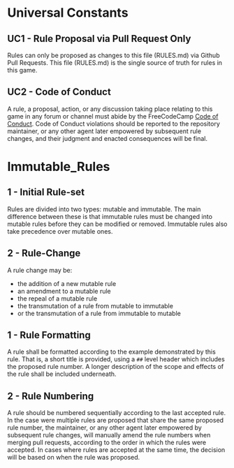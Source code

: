 # Universal Constants

## UC1 - Rule Proposal via Pull Request Only
Rules can only be proposed as changes to this file (RULES.md) via Github Pull Requests. This file (RULES.md) is the single source of truth for rules in this game.

## UC2 - Code of Conduct
A rule, a proposal, action, or any discussion taking place relating to this game in any forum or channel must abide by the FreeCodeCamp [Code of Conduct](https://freecodecamp.org/code-of-conduct).
Code of Conduct violations should be reported to the repository maintainer, or any other agent later empowered by subsequent rule changes, and their judgment and enacted consequences will be final.

# Immutable_Rules

## 1 - Initial Rule-set
Rules are divided into two types: mutable and immutable. The main difference between these is that immutable rules must be changed into mutable rules before they can be modified or removed. Immutable rules also take precedence over mutable ones.

## 2 - Rule-Change
A rule change may be:
  * the addition of a new mutable rule
  * an amendment to a mutable rule
  * the repeal of a mutable rule
  * the transmutation of a rule from mutable to immutable
  * or the transmutation of a rule from immutable to mutable

## 1 - Rule Formatting
A rule shall be formatted according to the example demonstrated by this rule. That is, a short title is provided, using a `##` level header which includes the proposed rule number.
A longer description of the scope and effects of the rule shall be included underneath.

## 2 - Rule Numbering
A rule should be numbered sequentially according to the last accepted rule.
In the case were multiple rules are proposed that share the same proposed rule number, the maintainer, or any other agent later empowered by subsequent rule changes, will manually amend the rule numbers when merging pull requests, according to the order in which the rules were accepted.
In cases where rules are accepted at the same time, the decision will be based on when the rule was proposed.
